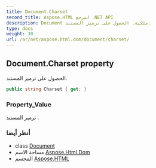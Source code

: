 ```yaml
---
title: Document.Charset
second_title: Aspose.HTML لمرجع .NET API
description: Document ملكية. الحصول على ترميز المستند.
type: docs
weight: 30
url: /ar/net/aspose.html.dom/document/charset/
---
```

## Document.Charset property

الحصول على ترميز المستند.

```csharp
public string Charset { get; }
```

### Property_Value

ترميز المستند .

### أنظر أيضا

* class [Document](../)
* مساحة الاسم [Aspose.Html.Dom](../../document/)
* المجسم [Aspose.HTML](../../../)


